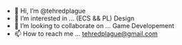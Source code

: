 - 👋 Hi, I’m @tehredplague
- 👀 I’m interested in ... (ECS && PL) Design
- 💞️ I’m looking to collaborate on ... Game Developement
- 📫 How to reach me ... tehredplague@gmail.com

<!---
tehredplague/tehredplague is a ✨ special ✨ repository because its `README.md` (this file) appears on your GitHub profile.
You can click the Preview link to take a look at your changes.
--->
